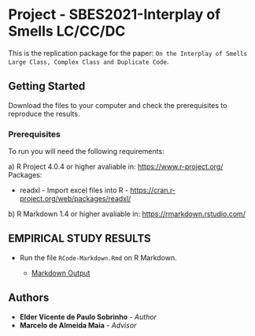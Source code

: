 # Project - SBES2021-Interplay of Smells LC/CC/DC 

This is the replication package for the paper: `On the Interplay of Smells Large Class, Complex Class and Duplicate Code`.

## Getting Started

Download the files to your computer and check the prerequisites to reproduce the results.

### Prerequisites

To run you will need the following requirements:

a) R Project 4.0.4 or higher avaliable in: https://www.r-project.org/ Packages:

* readxl - Import excel files into R - https://cran.r-project.org/web/packages/readxl/

b) R Markdown 1.4 or higher avaliable in: https://rmarkdown.rstudio.com/


## EMPIRICAL STUDY RESULTS

* Run the file `RCode-Markdown.Rmd` on R Markdown.

	* [Markdown Output](https://eldereng.github.io/SBES2021-InterplaySmells/RCode-Markdown-Output.html)


## Authors

* **Elder Vicente de Paulo Sobrinho** - *Author* 
* **Marcelo de Almeida Maia** - *Advisor* 



